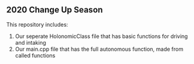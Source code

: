 ## 2020 Change Up Season
This repository includes:
1. Our seperate HolonomicClass file that has basic functions for driving and intaking
2. Our main.cpp file that has the full autonomous function, made from called functions
